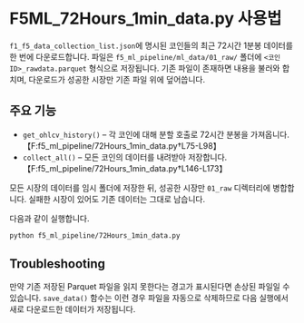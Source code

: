 # F5ML_72Hours_1min_data.py 사용법

`f1_f5_data_collection_list.json`에 명시된 코인들의 최근 72시간 1분봉 데이터를 한 번에 다운로드합니다.
파일은 `f5_ml_pipeline/ml_data/01_raw/` 폴더에 `<코인ID>_rawdata.parquet` 형식으로 저장됩니다.
기존 파일이 존재하면 내용을 불러와 합치며, 다운로드가 성공한 시장만 기존 파일 위에 덮어씁니다.

## 주요 기능
- `get_ohlcv_history()` – 각 코인에 대해 분할 호출로 72시간 분봉을 가져옵니다.【F:f5_ml_pipeline/72Hours_1min_data.py†L75-L98】
- `collect_all()` – 모든 코인의 데이터를 내려받아 저장합니다.【F:f5_ml_pipeline/72Hours_1min_data.py†L146-L173】

모든 시장의 데이터를 임시 폴더에 저장한 뒤, 성공한 시장만
`01_raw` 디렉터리에 병합합니다. 실패한 시장이 있어도 기존 데이터는 그대로 남습니다.

다음과 같이 실행합니다.
```bash
python f5_ml_pipeline/72Hours_1min_data.py
```

## Troubleshooting

만약 기존 저장된 Parquet 파일을 읽지 못한다는 경고가 표시된다면 손상된 파일일 수 있습니다.
`save_data()` 함수는 이런 경우 파일을 자동으로 삭제하므로 다음 실행에서 새로 다운로드한 데이터가 저장됩니다.

